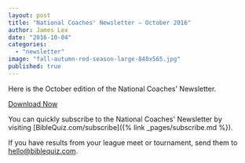```yaml
---
layout: post
title: "National Coaches' Newsletter – October 2016"
author: James Lex
date: "2016-10-04"
categories: 
  - "newsletter"
image: "fall-autumn-red-season-large-848x565.jpg"
published: true
---
```


Here is the October edition of the National Coaches' Newsletter.

<a href="{% link assets/2016/BQ-Newsletter-10.16.pdf %}" class="button is-primary">Download Now</a>

You can quickly subscribe to the National Coaches' Newsletter by visiting [BibleQuiz.com/subscribe]({% link _pages/subscribe.md %}).

If you have results from your league meet or tournament, send them to [hello@biblequiz.com](mailto:hello@biblequiz.com).
